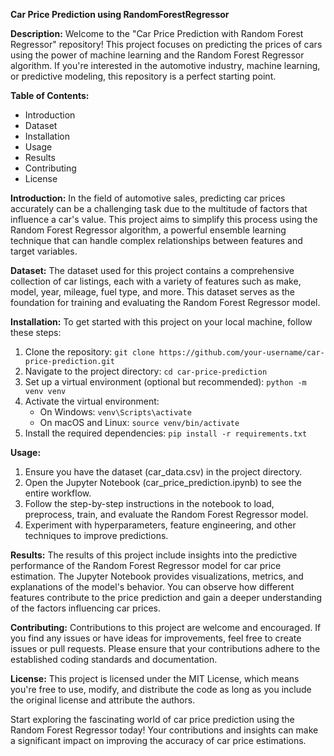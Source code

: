 **Car Price Prediction using RandomForestRegressor**

**Description:**
Welcome to the "Car Price Prediction with Random Forest Regressor" repository! This project focuses on predicting the prices of cars using the power of machine learning and the Random Forest Regressor algorithm. If you're interested in the automotive industry, machine learning, or predictive modeling, this repository is a perfect starting point.

**Table of Contents:**
- Introduction
- Dataset
- Installation
- Usage
- Results
- Contributing
- License

**Introduction:**
In the field of automotive sales, predicting car prices accurately can be a challenging task due to the multitude of factors that influence a car's value. This project aims to simplify this process using the Random Forest Regressor algorithm, a powerful ensemble learning technique that can handle complex relationships between features and target variables.

**Dataset:**
The dataset used for this project contains a comprehensive collection of car listings, each with a variety of features such as make, model, year, mileage, fuel type, and more. This dataset serves as the foundation for training and evaluating the Random Forest Regressor model.

**Installation:**
To get started with this project on your local machine, follow these steps:

1. Clone the repository: `git clone https://github.com/your-username/car-price-prediction.git`
2. Navigate to the project directory: `cd car-price-prediction`
3. Set up a virtual environment (optional but recommended): `python -m venv venv`
4. Activate the virtual environment:
   - On Windows: `venv\Scripts\activate`
   - On macOS and Linux: `source venv/bin/activate`
5. Install the required dependencies: `pip install -r requirements.txt`

**Usage:**
1. Ensure you have the dataset (car_data.csv) in the project directory.
2. Open the Jupyter Notebook (car_price_prediction.ipynb) to see the entire workflow.
3. Follow the step-by-step instructions in the notebook to load, preprocess, train, and evaluate the Random Forest Regressor model.
4. Experiment with hyperparameters, feature engineering, and other techniques to improve predictions.

**Results:**
The results of this project include insights into the predictive performance of the Random Forest Regressor model for car price estimation. The Jupyter Notebook provides visualizations, metrics, and explanations of the model's behavior. You can observe how different features contribute to the price prediction and gain a deeper understanding of the factors influencing car prices.

**Contributing:**
Contributions to this project are welcome and encouraged. If you find any issues or have ideas for improvements, feel free to create issues or pull requests. Please ensure that your contributions adhere to the established coding standards and documentation.

**License:**
This project is licensed under the MIT License, which means you're free to use, modify, and distribute the code as long as you include the original license and attribute the authors.

Start exploring the fascinating world of car price prediction using the Random Forest Regressor today! Your contributions and insights can make a significant impact on improving the accuracy of car price estimations.
